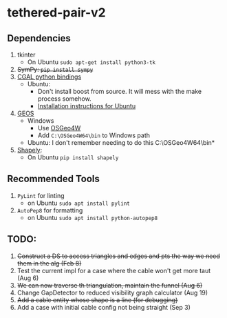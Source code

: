 # tethered-pair-v2

## Dependencies

1. tkinter
	* On Ubuntu `sudo apt-get install python3-tk`
1. ~~SymPy: `pip install sympy`~~
2. [CGAL python bindings](https://github.com/CGAL/cgal-swig-bindings)
	* Ubuntu:
		* Don't install boost from source. It will mess with the make process somehow.
		* [Installation instructions for Ubuntu](https://github.com/CGAL/cgal-swig-bindings/wiki/Installation)
3. [GEOS](https://trac.osgeo.org/geos/)
	* Windows
		* Use [OSGeo4W](https://trac.osgeo.org/osgeo4w/wiki/WikiStart#QuickStartforOSGeo4WUsers)
		* Add `C:\OSGeo4W64\bin` to Windows path
	* Ubuntu: I don't remember needing to do this
C:\OSGeo4W64\bin*
1. [Shapely](https://github.com/Toblerity/Shapely):
	* On Ubuntu `pip install shapely`

## Recommended Tools

1. `PyLint` for linting
	* on Ubuntu `sudo apt install pylint`
2. `AutoPep8` for formatting
	* on Ubuntu `sudo apt install python-autopep8`

## TODO:

1. ~~Construct a DS to access triangles and edges and pts the way we need them in the alg (Feb 8)~~
2. Test the current impl for a case where the cable won't get more taut (Aug 6)
3. ~~We can now traverse th triangulation, maintain the funnel (Aug 6)~~
4. Change GapDetector to reduced visibility graph calculator (Aug 19)
5. ~~Add a cable entity whose shape is a line (for debugging)~~
6. Add a case with initial cable config not being straight (Sep 3)
